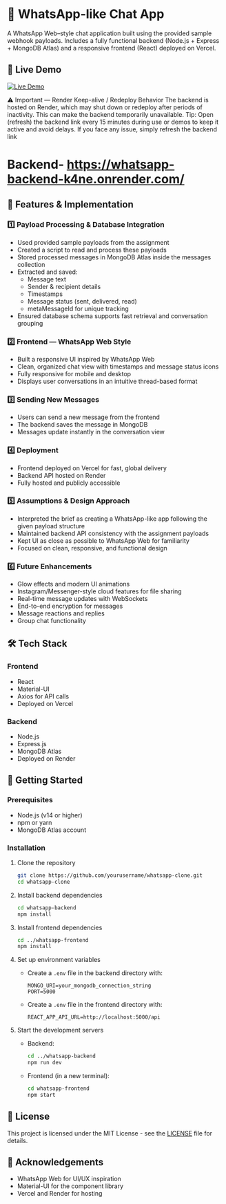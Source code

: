 # 📩 WhatsApp-like Chat App

A WhatsApp Web–style chat application built using the provided sample webhook payloads. Includes a fully functional backend (Node.js + Express + MongoDB Atlas) and a responsive frontend (React) deployed on Vercel.

## 🚀 Live Demo

[![Live Demo](https://img.shields.io/badge/View-Live%20Demo-green)](https://whatsapp-frontend-xrd8.vercel.app/)


⚠️ Important — Render Keep-alive / Redeploy Behavior
The backend is hosted on Render, which may shut down or redeploy after periods of inactivity. This can make the backend temporarily unavailable.
Tip: Open (refresh) the backend link every 15 minutes during use or demos to keep it active and avoid delays.
If you face any issue, simply refresh the backend link 
# Backend- https://whatsapp-backend-k4ne.onrender.com/

## 📌 Features & Implementation

### 1️⃣ Payload Processing & Database Integration
- Used provided sample payloads from the assignment
- Created a script to read and process these payloads
- Stored processed messages in MongoDB Atlas inside the messages collection
- Extracted and saved:
  - Message text
  - Sender & recipient details
  - Timestamps
  - Message status (sent, delivered, read)
  - metaMessageId for unique tracking
- Ensured database schema supports fast retrieval and conversation grouping

### 2️⃣ Frontend — WhatsApp Web Style
- Built a responsive UI inspired by WhatsApp Web
- Clean, organized chat view with timestamps and message status icons
- Fully responsive for mobile and desktop
- Displays user conversations in an intuitive thread-based format

### 3️⃣ Sending New Messages
- Users can send a new message from the frontend
- The backend saves the message in MongoDB
- Messages update instantly in the conversation view

### 4️⃣ Deployment
- Frontend deployed on Vercel for fast, global delivery
- Backend API hosted on Render
- Fully hosted and publicly accessible

### 5️⃣ Assumptions & Design Approach
- Interpreted the brief as creating a WhatsApp-like app following the given payload structure
- Maintained backend API consistency with the assignment payloads
- Kept UI as close as possible to WhatsApp Web for familiarity
- Focused on clean, responsive, and functional design

### 6️⃣ Future Enhancements
- Glow effects and modern UI animations
- Instagram/Messenger-style cloud features for file sharing
- Real-time message updates with WebSockets
- End-to-end encryption for messages
- Message reactions and replies
- Group chat functionality

## 🛠 Tech Stack

### Frontend
- React
- Material-UI
- Axios for API calls
- Deployed on Vercel

### Backend
- Node.js
- Express.js
- MongoDB Atlas
- Deployed on Render

## 🚀 Getting Started

### Prerequisites
- Node.js (v14 or higher)
- npm or yarn
- MongoDB Atlas account

### Installation

1. Clone the repository
   ```bash
   git clone https://github.com/yourusername/whatsapp-clone.git
   cd whatsapp-clone
   ```

2. Install backend dependencies
   ```bash
   cd whatsapp-backend
   npm install
   ```

3. Install frontend dependencies
   ```bash
   cd ../whatsapp-frontend
   npm install
   ```

4. Set up environment variables
   - Create a `.env` file in the backend directory with:
     ```
     MONGO_URI=your_mongodb_connection_string
     PORT=5000
     ```
   - Create a `.env` file in the frontend directory with:
     ```
     REACT_APP_API_URL=http://localhost:5000/api
     ```

5. Start the development servers
   - Backend:
     ```bash
     cd ../whatsapp-backend
     npm run dev
     ```
   - Frontend (in a new terminal):
     ```bash
     cd whatsapp-frontend
     npm start
     ```

## 📄 License

This project is licensed under the MIT License - see the [LICENSE](LICENSE) file for details.

## 🙏 Acknowledgements

- WhatsApp Web for UI/UX inspiration
- Material-UI for the component library
- Vercel and Render for hosting
